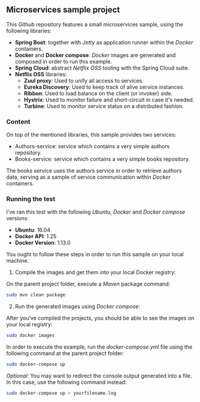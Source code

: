 ## Microservices sample project ##

This _Github_ repository features a small microservices sample, using the following libraries:

* __Spring Boot__: together with _Jetty_ as application runner within the _Docker_ containers.
* __Docker__ and __Docker compose__: _Docker_ images are generated and composed in order to run this example.
* __Spring Cloud__: abstract _Netflix OSS_ tooling with the Spring Cloud suite.
* __Netflix OSS__ libraries:
  * __Zuul proxy__: Used to unify all access to services.
  * __Eureka Discovery__: Used to keep track of alive service instances.
  * __Ribbon__: Used to load balance on the client (or invoker) side.
  * __Hystrix__: Used to monitor failure and short-circuit in case it's needed.
  * __Turbine__: Used to monitor service status on a distributed fashion.

### Content ###

On top of the mentioned libraries, this sample provides two services:

* Authors-service: service which contains a very simple authors repository.
* Books-service: service which contains a very simple books repository.

The books service uses the authors service in order to retrieve authors data, serving as a sample of service communication within _Docker_ containers.

  
### Running the test ###

I've ran this test with the following _Ubuntu_, _Docker_ and _Docker compose_ versions:

* __Ubuntu__: 16.04
* __Docker API__: 1.25
* __Docker Version__: 1.13.0

You ought to follow these steps in order to run this sample on your local machine.

1. Compile the images and get them into your local Docker registry:

On the parent project folder, execute a _Maven_ package command:

```bash
sudo mvn clean package
```

2. Run the generated images using _Docker compose_:

After you've compiled the projects, you should be able to see the images on your local registry:

```bash
sudo docker images
```

In order to execute the example, run the _docker-compose.yml_ file using the following command at the parent project folder:

```bash
sudo docker-compose up
```

_Optional_: You may want to redirect the console output generated into a file. In this case, use the following command instead:

```bash
sudo docker-compose up > yourfilename.log
```